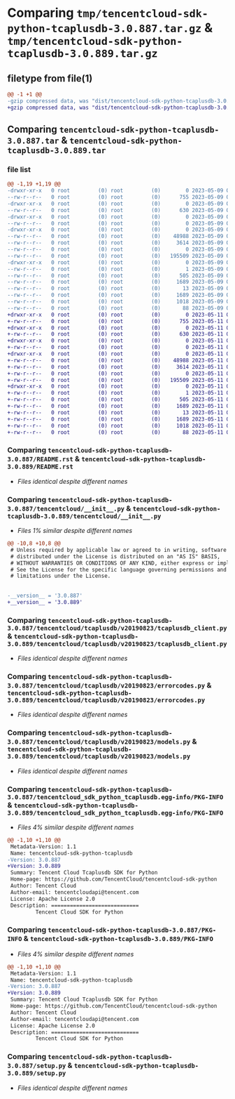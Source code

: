 # Comparing `tmp/tencentcloud-sdk-python-tcaplusdb-3.0.887.tar.gz` & `tmp/tencentcloud-sdk-python-tcaplusdb-3.0.889.tar.gz`

## filetype from file(1)

```diff
@@ -1 +1 @@
-gzip compressed data, was "dist/tencentcloud-sdk-python-tcaplusdb-3.0.887.tar", last modified: Tue May  9 03:16:20 2023, max compression
+gzip compressed data, was "dist/tencentcloud-sdk-python-tcaplusdb-3.0.889.tar", last modified: Thu May 11 03:14:58 2023, max compression
```

## Comparing `tencentcloud-sdk-python-tcaplusdb-3.0.887.tar` & `tencentcloud-sdk-python-tcaplusdb-3.0.889.tar`

### file list

```diff
@@ -1,19 +1,19 @@
-drwxr-xr-x   0 root         (0) root         (0)        0 2023-05-09 03:16:20.000000 tencentcloud-sdk-python-tcaplusdb-3.0.887/
--rw-r--r--   0 root         (0) root         (0)      755 2023-05-09 03:16:20.000000 tencentcloud-sdk-python-tcaplusdb-3.0.887/README.rst
-drwxr-xr-x   0 root         (0) root         (0)        0 2023-05-09 03:16:20.000000 tencentcloud-sdk-python-tcaplusdb-3.0.887/tencentcloud/
--rw-r--r--   0 root         (0) root         (0)      630 2023-05-09 03:16:20.000000 tencentcloud-sdk-python-tcaplusdb-3.0.887/tencentcloud/__init__.py
-drwxr-xr-x   0 root         (0) root         (0)        0 2023-05-09 03:16:20.000000 tencentcloud-sdk-python-tcaplusdb-3.0.887/tencentcloud/tcaplusdb/
--rw-r--r--   0 root         (0) root         (0)        0 2023-05-09 03:16:20.000000 tencentcloud-sdk-python-tcaplusdb-3.0.887/tencentcloud/tcaplusdb/__init__.py
-drwxr-xr-x   0 root         (0) root         (0)        0 2023-05-09 03:16:20.000000 tencentcloud-sdk-python-tcaplusdb-3.0.887/tencentcloud/tcaplusdb/v20190823/
--rw-r--r--   0 root         (0) root         (0)    48988 2023-05-09 03:16:20.000000 tencentcloud-sdk-python-tcaplusdb-3.0.887/tencentcloud/tcaplusdb/v20190823/tcaplusdb_client.py
--rw-r--r--   0 root         (0) root         (0)     3614 2023-05-09 03:16:20.000000 tencentcloud-sdk-python-tcaplusdb-3.0.887/tencentcloud/tcaplusdb/v20190823/errorcodes.py
--rw-r--r--   0 root         (0) root         (0)        0 2023-05-09 03:16:20.000000 tencentcloud-sdk-python-tcaplusdb-3.0.887/tencentcloud/tcaplusdb/v20190823/__init__.py
--rw-r--r--   0 root         (0) root         (0)   195509 2023-05-09 03:16:20.000000 tencentcloud-sdk-python-tcaplusdb-3.0.887/tencentcloud/tcaplusdb/v20190823/models.py
-drwxr-xr-x   0 root         (0) root         (0)        0 2023-05-09 03:16:20.000000 tencentcloud-sdk-python-tcaplusdb-3.0.887/tencentcloud_sdk_python_tcaplusdb.egg-info/
--rw-r--r--   0 root         (0) root         (0)        1 2023-05-09 03:16:20.000000 tencentcloud-sdk-python-tcaplusdb-3.0.887/tencentcloud_sdk_python_tcaplusdb.egg-info/dependency_links.txt
--rw-r--r--   0 root         (0) root         (0)      505 2023-05-09 03:16:20.000000 tencentcloud-sdk-python-tcaplusdb-3.0.887/tencentcloud_sdk_python_tcaplusdb.egg-info/SOURCES.txt
--rw-r--r--   0 root         (0) root         (0)     1689 2023-05-09 03:16:20.000000 tencentcloud-sdk-python-tcaplusdb-3.0.887/tencentcloud_sdk_python_tcaplusdb.egg-info/PKG-INFO
--rw-r--r--   0 root         (0) root         (0)       13 2023-05-09 03:16:20.000000 tencentcloud-sdk-python-tcaplusdb-3.0.887/tencentcloud_sdk_python_tcaplusdb.egg-info/top_level.txt
--rw-r--r--   0 root         (0) root         (0)     1689 2023-05-09 03:16:20.000000 tencentcloud-sdk-python-tcaplusdb-3.0.887/PKG-INFO
--rw-r--r--   0 root         (0) root         (0)     1018 2023-05-09 03:16:20.000000 tencentcloud-sdk-python-tcaplusdb-3.0.887/setup.py
--rw-r--r--   0 root         (0) root         (0)       88 2023-05-09 03:16:20.000000 tencentcloud-sdk-python-tcaplusdb-3.0.887/setup.cfg
+drwxr-xr-x   0 root         (0) root         (0)        0 2023-05-11 03:14:58.000000 tencentcloud-sdk-python-tcaplusdb-3.0.889/
+-rw-r--r--   0 root         (0) root         (0)      755 2023-05-11 03:14:58.000000 tencentcloud-sdk-python-tcaplusdb-3.0.889/README.rst
+drwxr-xr-x   0 root         (0) root         (0)        0 2023-05-11 03:14:58.000000 tencentcloud-sdk-python-tcaplusdb-3.0.889/tencentcloud/
+-rw-r--r--   0 root         (0) root         (0)      630 2023-05-11 03:14:58.000000 tencentcloud-sdk-python-tcaplusdb-3.0.889/tencentcloud/__init__.py
+drwxr-xr-x   0 root         (0) root         (0)        0 2023-05-11 03:14:58.000000 tencentcloud-sdk-python-tcaplusdb-3.0.889/tencentcloud/tcaplusdb/
+-rw-r--r--   0 root         (0) root         (0)        0 2023-05-11 03:14:58.000000 tencentcloud-sdk-python-tcaplusdb-3.0.889/tencentcloud/tcaplusdb/__init__.py
+drwxr-xr-x   0 root         (0) root         (0)        0 2023-05-11 03:14:58.000000 tencentcloud-sdk-python-tcaplusdb-3.0.889/tencentcloud/tcaplusdb/v20190823/
+-rw-r--r--   0 root         (0) root         (0)    48988 2023-05-11 03:14:58.000000 tencentcloud-sdk-python-tcaplusdb-3.0.889/tencentcloud/tcaplusdb/v20190823/tcaplusdb_client.py
+-rw-r--r--   0 root         (0) root         (0)     3614 2023-05-11 03:14:58.000000 tencentcloud-sdk-python-tcaplusdb-3.0.889/tencentcloud/tcaplusdb/v20190823/errorcodes.py
+-rw-r--r--   0 root         (0) root         (0)        0 2023-05-11 03:14:58.000000 tencentcloud-sdk-python-tcaplusdb-3.0.889/tencentcloud/tcaplusdb/v20190823/__init__.py
+-rw-r--r--   0 root         (0) root         (0)   195509 2023-05-11 03:14:58.000000 tencentcloud-sdk-python-tcaplusdb-3.0.889/tencentcloud/tcaplusdb/v20190823/models.py
+drwxr-xr-x   0 root         (0) root         (0)        0 2023-05-11 03:14:58.000000 tencentcloud-sdk-python-tcaplusdb-3.0.889/tencentcloud_sdk_python_tcaplusdb.egg-info/
+-rw-r--r--   0 root         (0) root         (0)        1 2023-05-11 03:14:58.000000 tencentcloud-sdk-python-tcaplusdb-3.0.889/tencentcloud_sdk_python_tcaplusdb.egg-info/dependency_links.txt
+-rw-r--r--   0 root         (0) root         (0)      505 2023-05-11 03:14:58.000000 tencentcloud-sdk-python-tcaplusdb-3.0.889/tencentcloud_sdk_python_tcaplusdb.egg-info/SOURCES.txt
+-rw-r--r--   0 root         (0) root         (0)     1689 2023-05-11 03:14:58.000000 tencentcloud-sdk-python-tcaplusdb-3.0.889/tencentcloud_sdk_python_tcaplusdb.egg-info/PKG-INFO
+-rw-r--r--   0 root         (0) root         (0)       13 2023-05-11 03:14:58.000000 tencentcloud-sdk-python-tcaplusdb-3.0.889/tencentcloud_sdk_python_tcaplusdb.egg-info/top_level.txt
+-rw-r--r--   0 root         (0) root         (0)     1689 2023-05-11 03:14:58.000000 tencentcloud-sdk-python-tcaplusdb-3.0.889/PKG-INFO
+-rw-r--r--   0 root         (0) root         (0)     1018 2023-05-11 03:14:58.000000 tencentcloud-sdk-python-tcaplusdb-3.0.889/setup.py
+-rw-r--r--   0 root         (0) root         (0)       88 2023-05-11 03:14:58.000000 tencentcloud-sdk-python-tcaplusdb-3.0.889/setup.cfg
```

### Comparing `tencentcloud-sdk-python-tcaplusdb-3.0.887/README.rst` & `tencentcloud-sdk-python-tcaplusdb-3.0.889/README.rst`

 * *Files identical despite different names*

### Comparing `tencentcloud-sdk-python-tcaplusdb-3.0.887/tencentcloud/__init__.py` & `tencentcloud-sdk-python-tcaplusdb-3.0.889/tencentcloud/__init__.py`

 * *Files 1% similar despite different names*

```diff
@@ -10,8 +10,8 @@
 # Unless required by applicable law or agreed to in writing, software
 # distributed under the License is distributed on an "AS IS" BASIS,
 # WITHOUT WARRANTIES OR CONDITIONS OF ANY KIND, either express or implied.
 # See the License for the specific language governing permissions and
 # limitations under the License.
 
 
-__version__ = '3.0.887'
+__version__ = '3.0.889'
```

### Comparing `tencentcloud-sdk-python-tcaplusdb-3.0.887/tencentcloud/tcaplusdb/v20190823/tcaplusdb_client.py` & `tencentcloud-sdk-python-tcaplusdb-3.0.889/tencentcloud/tcaplusdb/v20190823/tcaplusdb_client.py`

 * *Files identical despite different names*

### Comparing `tencentcloud-sdk-python-tcaplusdb-3.0.887/tencentcloud/tcaplusdb/v20190823/errorcodes.py` & `tencentcloud-sdk-python-tcaplusdb-3.0.889/tencentcloud/tcaplusdb/v20190823/errorcodes.py`

 * *Files identical despite different names*

### Comparing `tencentcloud-sdk-python-tcaplusdb-3.0.887/tencentcloud/tcaplusdb/v20190823/models.py` & `tencentcloud-sdk-python-tcaplusdb-3.0.889/tencentcloud/tcaplusdb/v20190823/models.py`

 * *Files identical despite different names*

### Comparing `tencentcloud-sdk-python-tcaplusdb-3.0.887/tencentcloud_sdk_python_tcaplusdb.egg-info/PKG-INFO` & `tencentcloud-sdk-python-tcaplusdb-3.0.889/tencentcloud_sdk_python_tcaplusdb.egg-info/PKG-INFO`

 * *Files 4% similar despite different names*

```diff
@@ -1,10 +1,10 @@
 Metadata-Version: 1.1
 Name: tencentcloud-sdk-python-tcaplusdb
-Version: 3.0.887
+Version: 3.0.889
 Summary: Tencent Cloud Tcaplusdb SDK for Python
 Home-page: https://github.com/TencentCloud/tencentcloud-sdk-python
 Author: Tencent Cloud
 Author-email: tencentcloudapi@tencent.com
 License: Apache License 2.0
 Description: ============================
         Tencent Cloud SDK for Python
```

### Comparing `tencentcloud-sdk-python-tcaplusdb-3.0.887/PKG-INFO` & `tencentcloud-sdk-python-tcaplusdb-3.0.889/PKG-INFO`

 * *Files 4% similar despite different names*

```diff
@@ -1,10 +1,10 @@
 Metadata-Version: 1.1
 Name: tencentcloud-sdk-python-tcaplusdb
-Version: 3.0.887
+Version: 3.0.889
 Summary: Tencent Cloud Tcaplusdb SDK for Python
 Home-page: https://github.com/TencentCloud/tencentcloud-sdk-python
 Author: Tencent Cloud
 Author-email: tencentcloudapi@tencent.com
 License: Apache License 2.0
 Description: ============================
         Tencent Cloud SDK for Python
```

### Comparing `tencentcloud-sdk-python-tcaplusdb-3.0.887/setup.py` & `tencentcloud-sdk-python-tcaplusdb-3.0.889/setup.py`

 * *Files identical despite different names*


